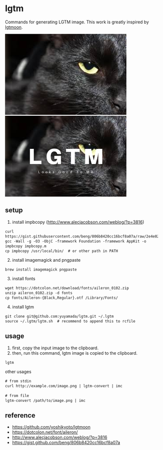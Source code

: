 # lgtm
Commands for generating LGTM image.
This work is greatly inspired by [lgtmoon](https://github.com/yoshikyoto/lgtmoon).

![](sample/cat.png)
![](sample/cat-lgtm.png)

## setup
1. install impbcopy (http://www.alecjacobson.com/weblog/?p=3816)
```
curl https://gist.githubusercontent.com/beng/806b8420cc16bcf8a07a/raw/2e4e02c30d157a9908001ad8029cbdd3385f5851/impbcopy.m
gcc -Wall -g -O3 -ObjC -framework Foundation -framework AppKit -o impbcopy impbcopy.m
cp impbcopy /usr/local/bin/  # or other path in PATH
```
2. install imagemagick and pngpaste
```
brew install imagemagick pngpaste
```
3. install fonts
```
wget https://dotcolon.net/download/fonts/aileron_0102.zip
unzip aileron_0102.zip -d fonts
cp fonts/Aileron-{Black,Regular}.otf /Library/Fonts/
```
4. install lgtm
```
git clone git@github.com:yuyamada/lgtm.git ~/.lgtm
source ~/.lgtm/lgtm.sh  # recommend to append this to rcfile
```

## usage
1. first, copy the input image to the clipboard.
2. then, run this command, lgtm image is copied to the clipboard.
```
lgtm
```
other usages
```
# from stdin
curl http://example.com/image.png | lgtm-convert | imc

# from file
lgtm-convert /path/to/image.png | imc
```

## reference
- https://github.com/yoshikyoto/lgtmoon
- https://dotcolon.net/font/aileron/
- http://www.alecjacobson.com/weblog/?p=3816
- https://gist.github.com/beng/806b8420cc16bcf8a07a
